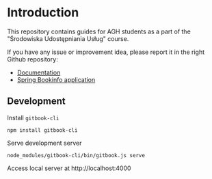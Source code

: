 # Introduction

This repository contains guides for AGH students as a part of the
"Środowiska Udostępniania Usług" course.

If you have any issue or improvement idea, please report it in the right Github
repository:
- [Documentation][1]
- [Spring Bookinfo application][2]

## Development

Install `gitbook-cli`

```
npm install gitbook-cli
```

Serve development server

```
node_modules/gitbook-cli/bin/gitbook.js serve
```

Access local server at http://localhost:4000

[1]: https://github.com/MaciejGawel/strangler
[2]: https://github.com/MaciejGawel/spring-bookinfo
